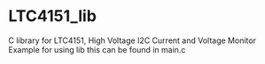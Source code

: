 # LTC4151_lib
C library for LTC4151, High Voltage I2C Current and Voltage Monitor\
Example for using lib this can be found in main.c
